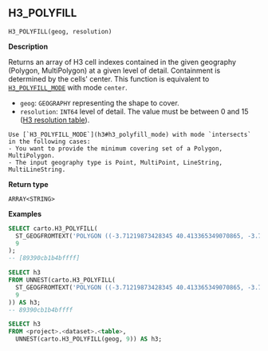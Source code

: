 ## H3_POLYFILL

```sql:signature
H3_POLYFILL(geog, resolution)
```

**Description**

Returns an array of H3 cell indexes contained in the given geography (Polygon, MultiPolygon) at a given level of detail. Containment is determined by the cells' center. This function is equivalent to [`H3_POLYFILL_MODE`](h3#h3_polyfill_mode) with mode `center`.

* `geog`: `GEOGRAPHY` representing the shape to cover.
* `resolution`: `INT64` level of detail. The value must be between 0 and 15 ([H3 resolution table](https://h3geo.org/docs/core-library/restable)).

````hint:warning
Use [`H3_POLYFILL_MODE`](h3#h3_polyfill_mode) with mode `intersects` in the following cases:
- You want to provide the minimum covering set of a Polygon, MultiPolygon.
- The input geography type is Point, MultiPoint, LineString, MultiLineString.
````

**Return type**

`ARRAY<STRING>`

**Examples**

```sql
SELECT carto.H3_POLYFILL(
  ST_GEOGFROMTEXT('POLYGON ((-3.71219873428345 40.413365349070865, -3.7144088745117 40.40965661286395, -3.70659828186035 40.409525904775634, -3.71219873428345 40.413365349070865))'),
  9
);
-- [89390cb1b4bffff]
```

```sql
SELECT h3
FROM UNNEST(carto.H3_POLYFILL(
  ST_GEOGFROMTEXT('POLYGON ((-3.71219873428345 40.413365349070865, -3.7144088745117 40.40965661286395, -3.70659828186035 40.409525904775634, -3.71219873428345 40.413365349070865))'),
  9
)) AS h3;
-- 89390cb1b4bffff
```

```sql
SELECT h3
FROM <project>.<dataset>.<table>,
  UNNEST(carto.H3_POLYFILL(geog, 9)) AS h3;
```
